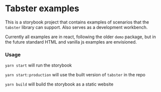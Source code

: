 # Tabster examples

This is a storybook project that contains examples of scenarios that the `tabster` library can support. Also serves as a development workbench.

Currently all examples are in react, following the older `demo` package, but in the future standard HTML and vanilla js examples are envisioned.

### Usage

`yarn start` will run the storybook

`yarn start:production` will use the built version of `tabster` in the repo

`yarn build` will build the storybook as a static website
